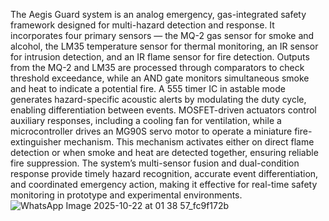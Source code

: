 The Aegis Guard system is an analog emergency, gas-integrated safety framework designed for multi-hazard detection and response. It incorporates four primary sensors — the MQ-2 gas sensor for smoke and alcohol, the LM35 temperature sensor for thermal monitoring, an IR sensor for intrusion detection, and an IR flame sensor for fire detection. Outputs from the MQ-2 and LM35 are processed through comparators to check threshold exceedance, while an AND gate monitors simultaneous smoke and heat to indicate a potential fire. A 555 timer IC in astable mode generates hazard-specific acoustic alerts by modulating the duty cycle, enabling differentiation between events. MOSFET-driven actuators control auxiliary responses, including a cooling fan for ventilation, while a microcontroller drives an MG90S servo motor to operate a miniature fire-extinguisher mechanism. This mechanism activates either on direct flame detection or when smoke and heat are detected together, ensuring reliable fire suppression. The system’s multi-sensor fusion and dual-condition response provide timely hazard recognition, accurate event differentiation, and coordinated emergency action, making it effective for real-time safety monitoring in prototype and experimental environments.
![WhatsApp Image 2025-10-22 at 01 38 57_fc9f172b](https://github.com/user-attachments/assets/c8525a4c-d60f-4320-ad97-b737bf97ae5d)
